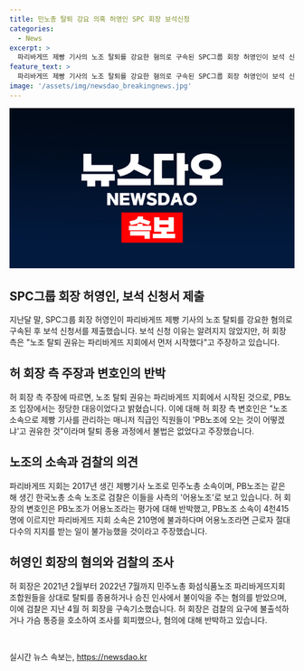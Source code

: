 ```yaml
---
title: 민노총 탈퇴 강요 의혹 허영인 SPC 회장 보석신청
categories:
  - News
excerpt: >
  파리바게뜨 제빵 기사의 노조 탈퇴를 강요한 혐의로 구속된 SPC그룹 회장 허영인이 보석 신청서를 제출했다. 이에 법원은 보석 신청서를 접수했으며, 허 회장 측은 노조 탈퇴는 정당한 대응이었고, 어용노조 주장을 반박했다. 검찰은 허 회장을 구속기소했으며, 허 회장은 출석을 거부한 적이 있었으나 가슴 통증을 호소하며 출석했다고 한다.
feature_text: >
  파리바게뜨 제빵 기사의 노조 탈퇴를 강요한 혐의로 구속된 SPC그룹 회장 허영인이 보석 신청서를 제출했다. 이에 법원은 보석 신청서를 접수했으며, 허 회장 측은 노조 탈퇴는 정당한 대응이었고, 어용노조 주장을 반박했다. 검찰은 허 회장을 구속기소했으며, 허 회장은 출석을 거부한 적이 있었으나 가슴 통증을 호소하며 출석했다고 한다.
image: '/assets/img/newsdao_breakingnews.jpg'
---
```


<p><img src="/assets/img/newsdao_breakingnews.jpg" alt="cryptoinkorea 속보" /></p>

<h2 data-ke-size="size26">SPC그룹 회장 허영인, 보석 신청서 제출</h2>

<p data-ke-size="size16">지난달 말, SPC그룹 회장 허영인이 파리바게뜨 제빵 기사의 노조 탈퇴를 강요한 혐의로 구속된 후 보석 신청서를 제출했습니다. 보석 신청 이유는 알려지지 않았지만, 허 회장 측은 "노조 탈퇴 권유는 파리바게뜨 지회에서 먼저 시작했다"고 주장하고 있습니다.</p>

<h2 data-ke-size="size26">허 회장 측 주장과 변호인의 반박</h2>

<p data-ke-size="size16">허 회장 측 주장에 따르면, 노조 탈퇴 권유는 파리바게뜨 지회에서 시작된 것으로, PB노조 입장에서는 정당한 대응이었다고 밝혔습니다. 이에 대해 허 회장 측 변호인은 "노조 소속으로 제빵 기사를 관리하는 매니저 직급인 직원들이 'PB노조에 오는 것이 어떻겠냐'고 권유한 것"이라며 탈퇴 종용 과정에서 불법은 없었다고 주장했습니다.</p>

<h2 data-ke-size="size26">노조의 소속과 검찰의 의견</h2>

<p data-ke-size="size16">파리바게뜨 지회는 2017년 생긴 제빵기사 노조로 민주노총 소속이며, PB노조는 같은 해 생긴 한국노총 소속 노조로 검찰은 이들을 사측의 '어용노조'로 보고 있습니다. 허 회장의 변호인은 PB노조가 어용노조라는 평가에 대해 반박했고, PB노조 소속이 4천415명에 이르지만 파리바게뜨 지회 소속은 210명에 불과하다며 어용노조라면 근로자 절대다수의 지지를 받는 일이 불가능했을 것이라고 주장했습니다.</p>

<h2 data-ke-size="size26">허영인 회장의 혐의와 검찰의 조사</h2>

<p data-ke-size="size16">허 회장은 2021년 2월부터 2022년 7월까지 민주노총 화섬식품노조 파리바게뜨지회 조합원들을 상대로 탈퇴를 종용하거나 승진 인사에서 불이익을 주는 혐의를 받았으며, 이에 검찰은 지난 4월 허 회장을 구속기소했습니다. 허 회장은 검찰의 요구에 불출석하거나 가슴 통증을 호소하여 조사를 회피했으나, 혐의에 대해 반박하고 있습니다.</p>

<p data-ke-size="size16">&nbsp;</p>
실시간 뉴스 속보는, <a href="https://newsdao.kr" rel="dofollow">https://newsdao.kr</a>


